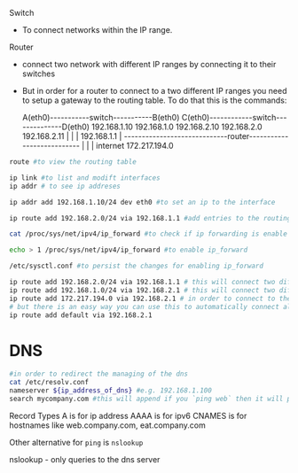 Switch
- To connect networks within the IP range.

Router
- connect two network with different IP ranges by connecting it to their switches
- But in order for a router to connect to a two different IP ranges you need to setup a gateway to the routing table.
To do that this is the commands:

    A(eth0)-----------switch-----------B(eth0)                  C(eth0)------------switch--------------D(eth0)
192.168.1.10        192.168.1.0                                192.168.2.10       192.168.2.0         192.168.2.11
                        |                                                            |
                        |          192.168.1.1                                       |
                        -----------------------------router---------------------------
                                                       |
                                                       |
                                                       |
                                                    internet
                                                  172.217.194.0


```bash
route #to view the routing table

ip link #to list and modift interfaces
ip addr # to see ip addreses

ip addr add 192.168.1.10/24 dev eth0 #to set an ip to the interface

ip route add 192.168.2.0/24 via 192.168.1.1 #add entries to the routing table

cat /proc/sys/net/ipv4/ip_forward #to check if ip forwarding is enable

echo > 1 /proc/sys/net/ipv4/ip_forward #to enable ip_forward

/etc/sysctl.conf #to persist the changes for enabling ip_forward

ip route add 192.168.2.0/24 via 192.168.1.1 # this will connect two different networks
ip route add 192.168.1.0/24 via 192.168.2.1 # this will connect two different networks
ip route add 172.217.194.0 via 192.168.2.1 # in order to connect to the internet
# but there is an easy way you can use this to automatically connect all of the networks and the internet
ip route add default via 192.168.2.1
```

# DNS

```bash
#in order to redirect the managing of the dns
cat /etc/resolv.conf
nameserver ${ip_address_of_dns} #e.g. 192.168.1.100
search mycompany.com #this will append if you `ping web` then it will ping web.company.com automatically
```

Record Types
A is for ip address
AAAA is for ipv6
CNAMES is for hostnames like web.company.com, eat.company.com

Other alternative for `ping` is `nslookup`

nslookup - only queries to the dns server